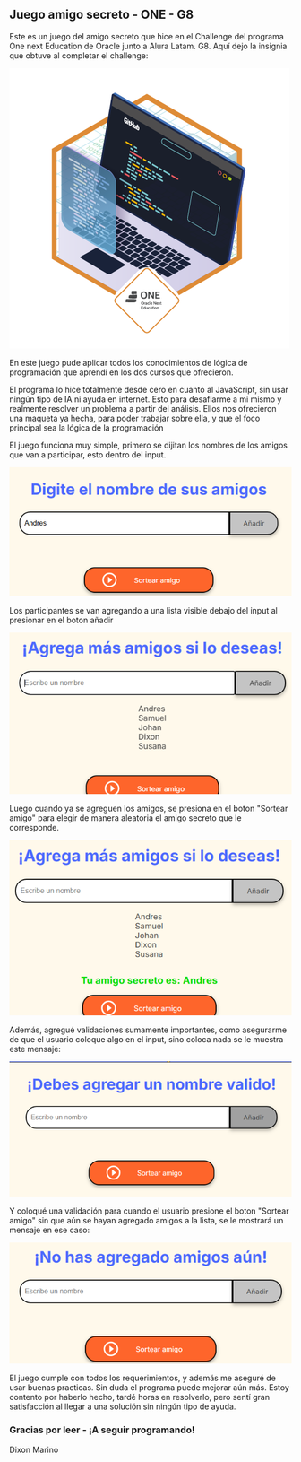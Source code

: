 <h2>Juego amigo secreto - ONE - G8</h2>

<p>Este es un juego del amigo secreto que hice en el Challenge del programa One next Education de Oracle junto a Alura Latam. G8. Aquí dejo la insignia que obtuve al completar el challenge:</p>

<img src="insignia.webp">

<p>En este juego pude aplicar todos los conocimientos de lógica de programación que aprendí en los dos cursos que ofrecieron.</p>

<p>El programa lo hice totalmente desde cero en cuanto al JavaScript, sin usar ningún tipo de IA ni ayuda en internet. Esto para desafiarme a mi mismo y realmente resolver un problema a partir del análisis. Ellos nos ofrecieron una maqueta ya hecha, para poder trabajar sobre ella, y que el foco principal sea la lógica de la programación</p>

<p>El juego funciona muy simple, primero se dijitan los nombres de los amigos que van a participar, esto dentro del input.</p>

<img src="assets/Captura.PNG">

<p>Los participantes se van agregando a una lista visible debajo del input al presionar en el boton añadir</p>

<img src="assets/Captura2.PNG">

<p>Luego cuando ya se agreguen los amigos, se presiona en el boton "Sortear amigo" para elegir de manera aleatoria el amigo secreto que le corresponde.</p>

<img src="assets/Captura3.PNG">

<p>Además, agregué validaciones sumamente importantes, como asegurarme de que el usuario coloque algo en el input, sino coloca nada se le muestra este mensaje: </p>

<img src="assets/Captura4.PNG">

<p>Y coloqué una validación para cuando el usuario presione el boton "Sortear amigo" sin que aún se hayan agregado amigos a la lista, se le mostrará un mensaje en ese caso: </p>

<img src="assets/Captura5.PNG">

<p>El juego cumple con todos los requerimientos, y además me aseguré de usar buenas practicas. Sin duda el programa puede mejorar aún más. Estoy contento por haberlo hecho, tardé horas en resolverlo, pero sentí gran satisfacción al llegar a una solución sin ningún tipo de ayuda.</p>

<h3>Gracias por leer - ¡A seguir programando!</h3>

Dixon Marino
